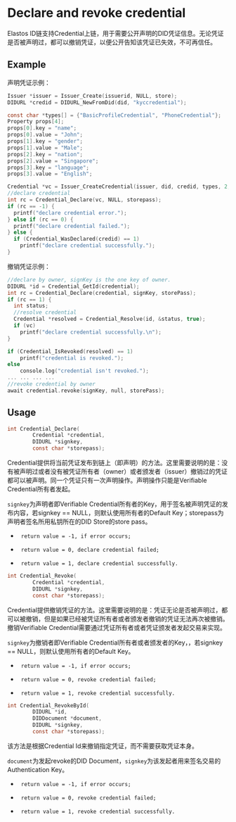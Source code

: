 # Declare and revoke credential

Elastos ID链支持Credential上链，用于需要公开声明的DID凭证信息。无论凭证是否被声明过，都可以撤销凭证，以便公开告知该凭证已失效，不可再信任。

## Example

声明凭证示例：

```c
Issuer *issuer = Issuer_Create(issuerid, NULL, store);
DIDURL *credid = DIDURL_NewFromDid(did, "kyccredential");

const char *types[] = {"BasicProfileCredential", "PhoneCredential"};
Property props[4];
props[0].key = "name";
props[0].value = "John";
props[1].key = "gender";
props[1].value = "Male";
props[2].key = "nation";
props[2].value = "Singapore";
props[3].key = "language";
props[3].value = "English";

Credential *vc = Issuer_CreateCredential(issuer, did, credid, types, 2, props, 4, expires, storepass);
//declare credential
int rc = Credential_Declare(vc, NULL, storepass);
if (rc == -1) {
  printf("declare credential error.");
} else if (rc == 0) {
  printf("declare credential failed.");
} else {
  if (Credential_WasDeclared(credid) == 1)
    printf("declare credential successfully.");
}
```

撤销凭证示例：

```c
//declare by owner, signKey is the one key of owner.
DIDURL *id = Credential_GetId(credential);
int rc = Credential_Declare(credential, signKey, storePass);
if (rc == 1) {
  int status;
  //resolve credential
  Credential *resolved = Credential_Resolve(id, &status, true);
  if (vc)
    printf("declare credential successfully.\n");
}

if (Credential_IsRevoked(resolved) == 1)
	printf("credential is revoked.");
else
	console.log("credential isn't revoked.");
... ... ... ...  
//revoke credential by owner
await credential.revoke(signKey, null, storePass);
```

## Usage

```c
int Credential_Declare(
        Credential *credential,
        DIDURL *signkey,
        const char *storepass);
```

Credential提供将当前凭证发布到链上（即声明）的方法。这里需要说明的是：没有被声明过或者没有被凭证所有者（owner）或者颁发者（issuer）撤销过的凭证都可以被声明。同一个凭证只有一次声明操作。声明操作只能是Verifiable Credential所有者发起。

`signkey`为声明者即Verifiable Credential所有者的Key，用于签名被声明凭证的发布内容，若signkey == NULL，则默认使用所有者的Default Key；storepass为声明者签名所用私钥所在的DID Store的store pass。

* ```
   return value = -1, if error occurs;
  ```
* ```
   return value = 0, declare credential failed;
  ```
* ```
   return value = 1, declare credential successfully.
  ```

```c
int Credential_Revoke(
        Credential *credential,
        DIDURL *signkey,
        const char *storepass);
```

Credential提供撤销凭证的方法。这里需要说明的是：凭证无论是否被声明过，都可以被撤销，但是如果已经被凭证所有者或者颁发者撤销的凭证无法再次被撤销。撤销Verifiable Credential需要通过凭证所有者或者凭证颁发者发起交易来实现。

`signkey`为撤销者即Verifiable Credential所有者或者颁发者的Key，，若signkey == NULL，则默认使用所有者的Default Key。

* ```
   return value = -1, if error occurs;
  ```
* ```
   return value = 0, revoke credential failed;
  ```
* ```
   return value = 1, revoke credential successfully.
  ```

```c
int Credential_RevokeById(
        DIDURL *id,
        DIDDocument *document,
        DIDURL *signkey,
        const char *storepass);
```

该方法是根据Credential Id来撤销指定凭证，而不需要获取凭证本身。

`document`为发起revoke的DID Document，`signkey`为该发起者用来签名交易的Authentication Key。

* ```
   return value = -1, if error occurs;
  ```
* ```
   return value = 0, revoke credential failed;
  ```
* ```
   return value = 1, revoke credential successfully.
  ```
